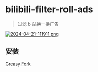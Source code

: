 # bilibili-filter-roll-ads

> 过滤 b 站换一换广告

[![2024-04-21-111911.png](https://i.postimg.cc/4yvn0PSP/2024-04-21-111911.png)](https://postimg.cc/RJFM679J)

## 安装

[Greasy Fork](https://greasyfork.org/zh-CN/scripts/490584-bilibili-roll-history)

